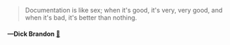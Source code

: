 > Documentation is like sex; when it's good, it's very, very good, and when it's bad, it's better than nothing.
  #### —Dick Brandon [:scroll:](http://quotes.stormconsultancy.co.uk/quotes/31)